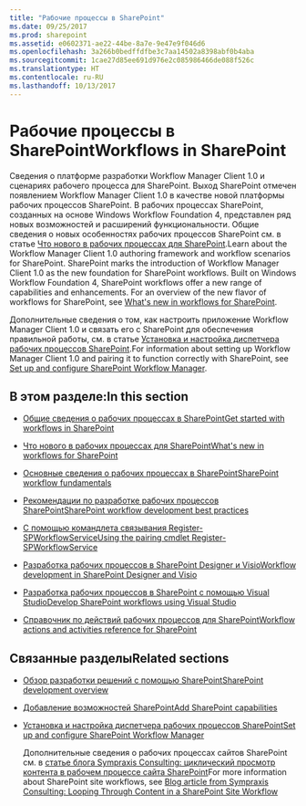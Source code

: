 ```yaml
---
title: "Рабочие процессы в SharePoint"
ms.date: 09/25/2017
ms.prod: sharepoint
ms.assetid: e0602371-ae22-44be-8a7e-9e47e9f046d6
ms.openlocfilehash: 3a266b0bedffdfbe3c7aa14502a8398abf0b4aba
ms.sourcegitcommit: 1cae27d85ee691d976e2c085986466de088f526c
ms.translationtype: HT
ms.contentlocale: ru-RU
ms.lasthandoff: 10/13/2017
---
```

# <a name="workflows-in-sharepoint"></a><span data-ttu-id="7b61b-102">Рабочие процессы в SharePoint</span><span class="sxs-lookup"><span data-stu-id="7b61b-102">Workflows in SharePoint</span></span>
<span data-ttu-id="7b61b-p101">Сведения о платформе разработки Workflow Manager Client 1.0 и сценариях рабочего процесса для SharePoint. Выход SharePoint отмечен появлением Workflow Manager Client 1.0 в качестве новой платформы рабочих процессов SharePoint. В рабочих процессах SharePoint, созданных на основе Windows Workflow Foundation 4, представлен ряд новых возможностей и расширений функциональности. Общие сведения о новых особенностях рабочих процессов SharePoint см. в статье  [Что нового в рабочих процессах для SharePoint](what-s-new-in-workflows-for-sharepoint.md).</span><span class="sxs-lookup"><span data-stu-id="7b61b-p101">Learn about the Workflow Manager Client 1.0 authoring framework and workflow scenarios for SharePoint. SharePoint marks the introduction of Workflow Manager Client 1.0 as the new foundation for SharePoint workflows. Built on Windows Workflow Foundation 4, SharePoint workflows offer a new range of capabilities and enhancements. For an overview of the new flavor of workflows for SharePoint, see  [What's new in workflows for SharePoint](what-s-new-in-workflows-for-sharepoint.md).</span></span>
  
    
    

<span data-ttu-id="7b61b-107">Дополнительные сведения о том, как настроить приложение Workflow Manager Client 1.0 и связать его с SharePoint для обеспечения правильной работы, см. в статье  [Установка и настройка диспетчера рабочих процессов SharePoint](set-up-and-configure-sharepoint-workflow-manager.md).</span><span class="sxs-lookup"><span data-stu-id="7b61b-107">For information about setting up Workflow Manager Client 1.0 and pairing it to function correctly with SharePoint, see  [Set up and configure SharePoint Workflow Manager](set-up-and-configure-sharepoint-workflow-manager.md).</span></span>
## <a name="in-this-section"></a><span data-ttu-id="7b61b-108">В этом разделе:</span><span class="sxs-lookup"><span data-stu-id="7b61b-108">In this section</span></span>


-  [<span data-ttu-id="7b61b-109">Общие сведения о рабочих процессах в SharePoint</span><span class="sxs-lookup"><span data-stu-id="7b61b-109">Get started with workflows in SharePoint</span></span>](get-started-with-workflows-in-sharepoint.md)
    
  
-  [<span data-ttu-id="7b61b-110">Что нового в рабочих процессах для SharePoint</span><span class="sxs-lookup"><span data-stu-id="7b61b-110">What's new in workflows for SharePoint</span></span>](what-s-new-in-workflows-for-sharepoint.md)
    
  
-  [<span data-ttu-id="7b61b-111">Основные сведения о рабочих процессах в SharePoint</span><span class="sxs-lookup"><span data-stu-id="7b61b-111">SharePoint workflow fundamentals</span></span>](sharepoint-workflow-fundamentals.md)
    
  
-  [<span data-ttu-id="7b61b-112">Рекомендации по разработке рабочих процессов SharePoint</span><span class="sxs-lookup"><span data-stu-id="7b61b-112">SharePoint workflow development best practices</span></span>](sharepoint-workflow-development-best-practices.md)
    
  
-  [<span data-ttu-id="7b61b-113">С помощью командлета связывания Register-SPWorkflowService</span><span class="sxs-lookup"><span data-stu-id="7b61b-113">Using the pairing cmdlet Register-SPWorkflowService</span></span>](using-the-pairing-cmdlet-register-spworkflowservice.md)
    
  
-  [<span data-ttu-id="7b61b-114">Разработка рабочих процессов в SharePoint Designer и Visio</span><span class="sxs-lookup"><span data-stu-id="7b61b-114">Workflow development in SharePoint Designer and Visio</span></span>](workflow-development-in-sharepoint-designer-and-visio.md)
    
  
-  [<span data-ttu-id="7b61b-115">Разработка рабочих процессов в SharePoint с помощью Visual Studio</span><span class="sxs-lookup"><span data-stu-id="7b61b-115">Develop SharePoint workflows using Visual Studio</span></span>](develop-sharepoint-workflows-using-visual-studio.md)
    
  
-  [<span data-ttu-id="7b61b-116">Справочник по действий рабочих процессов для SharePoint</span><span class="sxs-lookup"><span data-stu-id="7b61b-116">Workflow actions and activities reference for SharePoint</span></span>](workflow-actions-and-activities-reference-for-sharepoint.md)
    
  

## <a name="related-sections"></a><span data-ttu-id="7b61b-117">Связанные разделы</span><span class="sxs-lookup"><span data-stu-id="7b61b-117">Related sections</span></span>


-  [<span data-ttu-id="7b61b-118">Обзор разработки решений с помощью SharePoint</span><span class="sxs-lookup"><span data-stu-id="7b61b-118">SharePoint development overview</span></span>](sharepoint-development-overview.md)
    
  
-  [<span data-ttu-id="7b61b-119">Добавление возможностей SharePoint</span><span class="sxs-lookup"><span data-stu-id="7b61b-119">Add SharePoint capabilities</span></span>](add-sharepoint-capabilities.md)
    
  
-  [<span data-ttu-id="7b61b-120">Установка и настройка диспетчера рабочих процессов SharePoint</span><span class="sxs-lookup"><span data-stu-id="7b61b-120">Set up and configure SharePoint Workflow Manager</span></span>](set-up-and-configure-sharepoint-workflow-manager.md)
    
    <span data-ttu-id="7b61b-121">Дополнительные сведения о рабочих процессах сайтов SharePoint см. в  [статье блога Sympraxis Consulting: циклический просмотр контента в рабочем процессе сайта SharePoint](http://sympmarc.com/2016/01/14/looping-through-content-in-a-sharepoint-site-workflow-part-1-introduction)</span><span class="sxs-lookup"><span data-stu-id="7b61b-121">For more information about SharePoint site workflows, see  [Blog article from Sympraxis Consulting: Looping Through Content in a SharePoint Site Workflow](http://sympmarc.com/2016/01/14/looping-through-content-in-a-sharepoint-site-workflow-part-1-introduction)</span></span>
    
  


